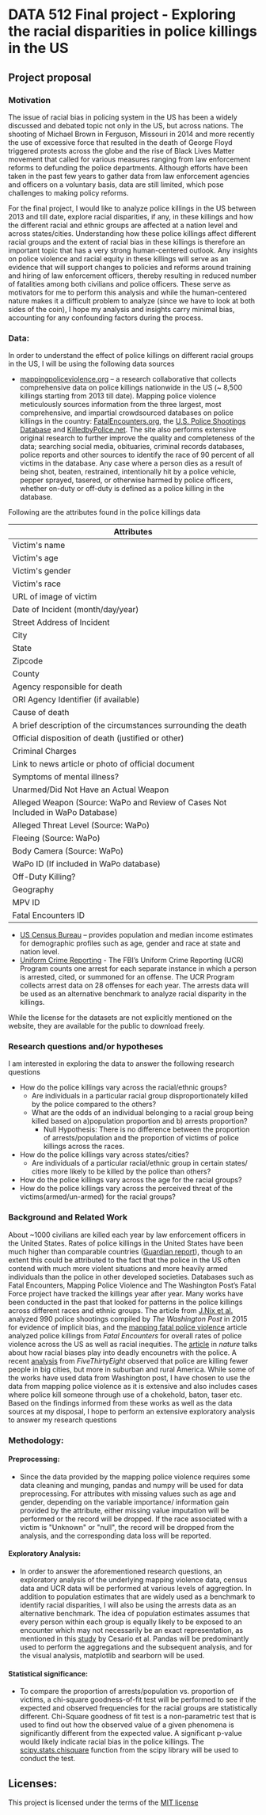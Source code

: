 # DATA 512 Final project - Exploring the racial disparities in police killings in the US

## Project proposal

### Motivation

The issue of racial bias in policing system in the US has been a widely discussed and debated topic not only in the US, but across nations. The shooting of Michael Brown in Ferguson, Missouri in 2014 and more recently the use of excessive force that resulted in the death of George Floyd triggered protests across the globe and the rise of Black Lives Matter movement that called for various measures ranging from law enforcement reforms to defunding the police departments. Although efforts have been taken in the past few years to gather data from law enforcement agencies and officers on a voluntary basis, data are still limited, which pose challenges to making policy reforms.

For the final project, I would like to analyze police killings in the US between 2013 and till date, explore racial disparities, if any, in these killings and how the different racial and ethnic groups are affected at a nation level and across states/cities. Understanding how these police killings affect different racial groups and the extent of racial bias in these killings is therefore an important topic that has a very strong human-centered outlook. Any insights on police violence and racial equity in these killings will serve as an evidence that will support changes to policies and reforms around training and hiring of law enforcement officers, thereby resulting in reduced number of fatalities among both civilians and police officers. These serve as motivators for me to perform this analysis and while the human-centered nature makes it a difficult problem to analyze (since we have to look at both sides of the coin), I hope my analysis and insights carry minimal bias, accounting for any confounding factors during the process. 

### Data:

In order to understand the effect of police killings on different racial groups in the US, I will be using the following data sources 
* [mappingpoliceviolence.org](https://mappingpoliceviolence.org/aboutthedata) – a research collaborative that collects comprehensive data on police killings nationwide in the US (~ 8,500 killings starting from 2013 till date). Mapping police violence meticulously sources information from the three largest, most comprehensive, and impartial crowdsourced databases on police killings in the country: [FatalEncounters.org](https://fatalencounters.org/), the [U.S. Police Shootings Database](http://homicidecenter.org/services/resources/police-shootings/) and [KilledbyPolice.net](https://killedbypolice.net/). The site also performs extensive original research to further improve the quality and completeness of the data; searching social media, obituaries, criminal records databases, police reports and other sources to identify the race of 90 percent of all victims in the database. Any case where a person dies as a result of being shot, beaten, restrained, intentionally hit by a police vehicle, pepper sprayed, tasered, or otherwise harmed by police officers, whether on-duty or off-duty is defined as a police killing in the database.

Following are the attributes found in the police killings data

| Attributes                                                                        |
|-----------------------------------------------------------------------------------|
| Victim's name                                                                     |
| Victim's age                                                                      |
| Victim's gender                                                                   |
| Victim's race                                                                     |
| URL of image of victim                                                            |
| Date of Incident (month/day/year)                                                 |
| Street Address of Incident                                                        |
| City                                                                              |
| State                                                                             |
| Zipcode                                                                           |
| County                                                                            |
| Agency responsible for death                                                      |
| ORI Agency Identifier (if available)                                              |
| Cause of death                                                                    |
| A brief description of the circumstances   surrounding the death                  |
| Official disposition of death (justified   or other)                              |
| Criminal Charges                                                                  |
| Link to news article or photo of official   document                              |
| Symptoms of mental illness?                                                       |
| Unarmed/Did Not Have an Actual Weapon                                             |
| Alleged Weapon (Source: WaPo and Review   of Cases Not Included in WaPo Database) |
| Alleged Threat Level (Source: WaPo)                                               |
| Fleeing (Source: WaPo)                                                            |
| Body Camera (Source: WaPo)                                                        |
| WaPo ID (If included in WaPo database)                                            |
| Off-Duty Killing?                                                                 |
| Geography                                                                         |
| MPV ID                                                                            |
| Fatal Encounters ID                                                               |

* [US Census Bureau](https://www.census.gov/en.html) – provides population and median income estimates for demographic profiles such as age, gender and race at state and nation level.
* [Uniform Crime Reporting](https://www.fbi.gov/services/cjis/ucr/) - The FBI’s Uniform Crime Reporting (UCR) Program counts one arrest for each separate instance in which a person is arrested, cited, or summoned for an offense. The UCR Program collects arrest data on 28 offenses for each year. The arrests data will be used as an alternative benchmark to analyze racial disparity in the killings.


While the license for the datasets are not explicitly mentioned on the website, they are available for the public to download freely.

### Research questions and/or hypotheses

I am interested in exploring the data to answer the following research questions

* How do the police killings vary across the racial/ethnic groups? 
    * Are individuals in a particular racial group disproportionately killed by the police compared to the others?
    * What are the odds of an individual belonging to a racial group being killed based on a)population proportion and b) arrests proportion?
        * Null Hypothesis: There is no difference between the proportion of arrests/population and the proportion of victims of police killings across the races. 
* How do the police killings vary across states/cities? 
    * Are individuals of a particular racial/ethnic group in certain states/ cities more likely to be killed by the police than others?
* How do the police killings vary across the age for the racial groups?
* How do the police killings vary across the perceived threat of the victims(armed/un-armed) for the racial groups? 
 
### Background and Related Work

About ~1000 civilians are killed each year by law enforcement officers in the United States. Rates of police killings in the United States have been much higher than comparable countries ([Guardian report](https://www.theguardian.com/us-news/2015/jun/09/the-counted-police-killings-us-vs-other-countries)), though to an extent this could be attributed to the fact that the police in the US often contend with much more violent situations and more heavily armed individuals than the police in other developed societies. Databases such as Fatal Encounters, Mapping Police Violence and The Washington Post’s Fatal Force project have tracked the killings year after year. Many works have been conducted in the past that looked for patterns in the police killings across different races and ethnic groups. The article from [J.Nix et al.](https://onlinelibrary.wiley.com/doi/abs/10.1111/1745-9133.12269) analyzed 990 police shootings compiled by *The Washington Post* in 2015 for evidence of implicit bias, and the [mapping fatal police violence](https://www.ncbi.nlm.nih.gov/pmc/articles/PMC7313728/) article analyzed police killings from *Fatal Encounters* for overall rates of police violence across the US as well as racial inequities. The [article](https://www.nature.com/articles/d41586-019-02601-9) in *nature* talks about how racial biases play into deadly encounetrs with the police. A recent [analysis](https://fivethirtyeight.com/features/police-are-killing-fewer-people-in-big-cities-but-more-in-suburban-and-rural-america/) from *FiveThirtyEight* observed that police are killing fewer people in big cities, but more in suburban and rural America. While some of the works have used data from Washington post, I have chosen to use the data from mapping police violence as it is extensive and also includes cases where police kill someone through use of a chokehold, baton, taser etc. Based on the findings informed from these works as well as the data sources at my disposal, I hope to perform an extensive exploratory analysis to answer my research questions

### Methodology:

#### Preprocessing:
* Since the data provided by the mapping police violence requires some data cleaning and munging, pandas and numpy will be used for data preprocessing. For attributes with missing values such as age and gender, depending on the variable importance/ information gain provided by the attribute, either missing value imputation will be performed or the record will be dropped. If the race associated with a victim is "Unknown" or "null", the record will be dropped from the analysis, and the corresponding data loss will be reported.

#### Exploratory Analysis:
* In order to answer the aforementioned research questions, an exploratory analysis of the underlying mapping violence data, census data and UCR data will be performed at various levels of aggregtion. In addition to population estimates that are widely used as a benchmark to identify racial disparities, I will also be using the arrests data as an alternative benchmark. The idea of population estimates assumes that every person within each group is equally likely to be exposed to an encounter which may not necessarily be an exact representation, as mentioned in this [study](https://journals.sagepub.com/doi/full/10.1177/1948550618775108) by Cesario et al.  Pandas will be predominantly used to perform the aggregations and the subsequent analysis, and for the visual analysis, matplotlib and searborn will be used.

#### Statistical significance:
* To compare the proportion of arrests/population vs. proportion of victims, a chi-square goodness-of-fit test will be performed to see if the expected and observed frequencies for the racial groups are statistically different. Chi-Square goodness of fit test is a non-parametric test that is used to find out how the observed value of a given phenomena is significantly different from the expected value. A significant p-value would likely indicate racial bias in the police killings. The [scipy.stats.chisquare](https://docs.scipy.org/doc/scipy/reference/generated/scipy.stats.chisquare.html) function from the scipy library will be used to conduct the test.


## Licenses:

This project is licensed under the terms of the [MIT license](https://github.com/Pradeepprabhakar92/data-512-final/blob/main/LICENSE)
